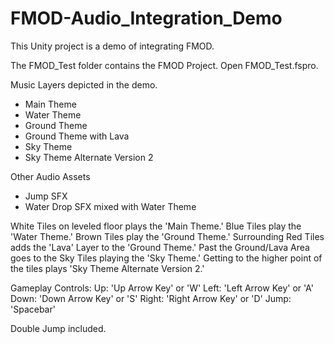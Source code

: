 # FMOD-Audio_Integration_Demo

This Unity project is a demo of integrating FMOD.

The FMOD_Test folder contains the FMOD Project.
Open FMOD_Test.fspro.

Music Layers depicted in the demo.
- Main Theme
- Water Theme
- Ground Theme
- Ground Theme with Lava
- Sky Theme
- Sky Theme Alternate Version 2

Other Audio Assets
- Jump SFX
- Water Drop SFX mixed with Water Theme

White Tiles on leveled floor plays the 'Main Theme.'
Blue Tiles play the 'Water Theme.'
Brown Tiles play the 'Ground Theme.'
Surrounding Red Tiles adds the 'Lava' Layer to the 'Ground Theme.'
Past the Ground/Lava Area goes to the Sky Tiles playing the 'Sky Theme.'
Getting to the higher point of the tiles plays 'Sky Theme Alternate Version 2.'

Gameplay Controls:
Up: 'Up Arrow Key' or 'W'
Left: 'Left Arrow Key' or 'A' 
Down: 'Down Arrow Key' or 'S'
Right: 'Right Arrow Key' or 'D'
Jump: 'Spacebar'

Double Jump included.
